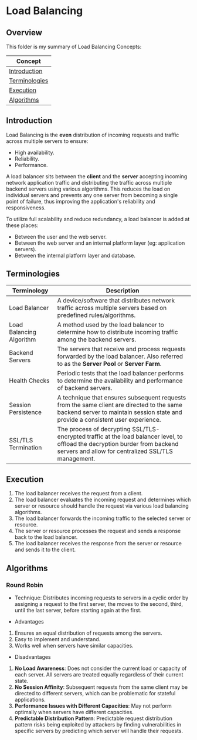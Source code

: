 # Load Balancing

## Overview
This folder is my summary of Load Balancing Concepts:

| Concept                         |
|---------------------------------|
| [Introduction](#introduction)   |
| [Terminologies](#terminologies) |
| [Execution](#execution)         |
| [Algorithms](#algorithms)       |

## Introduction
Load Balancing is the **even** distribution of incoming requests and traffic across multiple servers to ensure:
- High availability.
- Reliability.
- Performance.

A load balancer sits between the **client** and the **server** accepting incoming network application traffic and distributing the traffic across multiple backend servers using various algorithms.
This reduces the load on individual servers and prevents any one server from becoming a single point of failure,
thus improving the application's reliability and responsiveness.

To utilize full scalability and reduce redundancy, a load balancer is added at these places:
- Between the user and the web server.
- Between the web server and an internal platform layer (eg: application servers).
- Between the internal platform layer and database.

## Terminologies

| Terminology              | Description                                                                                                                                                                         |
|--------------------------|-------------------------------------------------------------------------------------------------------------------------------------------------------------------------------------|
| Load Balancer            | A device/software that distributes network traffic across multiple servers based on predefined rules/algorithms.                                                                    |
| Load Balancing Algorithm | A method used by the load balancer to determine how to distribute incoming traffic among the backend servers.                                                                       |
| Backend Servers          | The servers that receive and process requests forwarded by the load balancer. Also referred to as the **Server Pool** or **Server Farm**.                                           |
| Health Checks            | Periodic tests that the load balancer performs to determine the availability and performance of backend servers.                                                                    |
| Session Persistence      | A technique that ensures subsequent requests from the same client are directed to the same backend server to maintain session state and provide a consistent user experience.       |
| SSL/TLS Termination      | The process of decrypting SSL/TLS-encrypted traffic at the load balancer level, to offload the decryption burder from backend servers and allow for centralized SSL/TLS management. |

## Execution
1. The load balancer receives the request from a client.
2. The load balancer evaluates the incoming request and determines which server or resource should handle the request via various load balancing algorithms.
3. The load balancer forwards the incoming traffic to the selected server or resource.
4. The server or resource processes the request and sends a response back to the load balancer.
5. The load balancer receives the response from the server or resource and sends it to the client.

## Algorithms
### Round Robin
- Technique: Distributes incoming requests to servers in a cyclic order by assigning a request to the first server, the moves to the second, third, until the last server, before starting again at the first.

- Advantages
1. Ensures an equal distribution of requests among the servers.
2. Easy to implement and understand. 
3. Works well when servers have similar capacities.

- Disadvantages
1. **No Load Awareness**: Does not consider the current load or capacity of each server. All servers are treated equally regardless of their current state.
2. **No Session Affinity**: Subsequent requests from the same client may be directed to different servers, which can be problematic for stateful applications.
3. **Performance Issues with Different Capacities**: May not perform optimally when servers have different capacities.
4. **Predictable Distribution Pattern**: Predictable request distribution pattern risks being exploited by attackers by finding vulnerabilities in specific servers by predicting which server will handle their requests.
